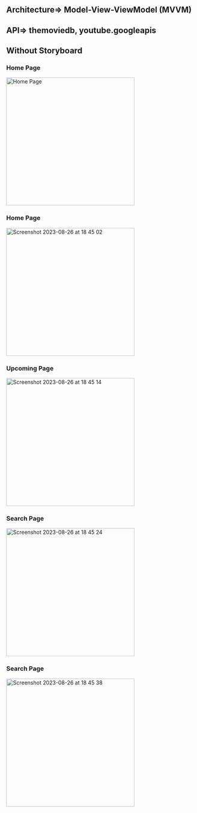 
## Architecture=> Model-View-ViewModel (MVVM)
## API=> themoviedb, youtube.googleapis 
## Without Storyboard

### Home Page
<img width="341" alt="Home Page" src="https://github.com/Cengizhandumlu/NetflixClone/assets/24255354/fdda717c-dd72-4a7d-aa25-a3185f162da3">

### Home Page
<img width="341" alt="Screenshot 2023-08-26 at 18 45 02" src="https://github.com/Cengizhandumlu/NetflixClone/assets/24255354/20725944-3428-474e-90f5-690de7dd93f2">

### Upcoming Page
<img width="341" alt="Screenshot 2023-08-26 at 18 45 14" src="https://github.com/Cengizhandumlu/NetflixClone/assets/24255354/d5a718ab-fe82-4f95-9c2e-bb4c50d1ef83">

### Search Page
<img width="341" alt="Screenshot 2023-08-26 at 18 45 24" src="https://github.com/Cengizhandumlu/NetflixClone/assets/24255354/89d3b7b2-f744-4c8f-8476-68e699a40953">

### Search Page
<img width="341" alt="Screenshot 2023-08-26 at 18 45 38" src="https://github.com/Cengizhandumlu/NetflixClone/assets/24255354/8a37619b-e456-4155-ab82-024e49fed83d">


